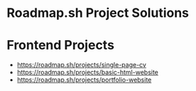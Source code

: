 # Roadmap.sh Project Solutions

# Frontend Projects

- https://roadmap.sh/projects/single-page-cv
- https://roadmap.sh/projects/basic-html-website
- https://roadmap.sh/projects/portfolio-website
